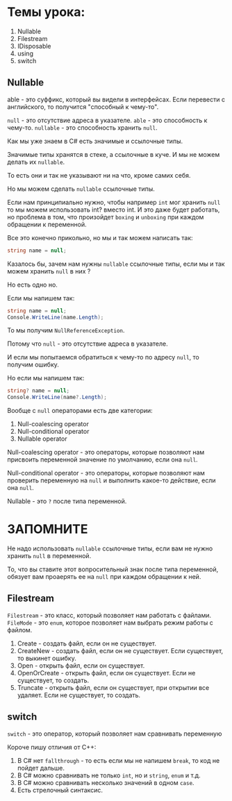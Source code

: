 ﻿# Темы урока: 
1. Nullable 
2. Filestream 
3. IDisposable 
4. using
5. switch


## Nullable

able - это суффикс, который вы видели в интерфейсах.
Если перевести с английского, то получится "способный к чему-то".

`null` - это отсутствие адреса в указателе.
`able` - это способность к чему-то.
`nullable` - это способность хранить `null`.

Как мы уже знаем в C# есть значимые и ссылочные типы.

Значимые типы хранятся в стеке, а ссылочные в куче.
И мы не можем делать их `nullable`.

То есть они и так не указывают ни на что, кроме самих себя.

Но мы можем сделать `nullable` ссылочные типы.

Если нам принципиально нужно, чтобы например `int` мог хранить `null`
то мы можем использовать int? вместо int.
И это даже будет работать, но проблема в том, 
что произойдет `boxing` и `unboxing` при каждом обращении к переменной.

Все это конечно прикольно, но мы и так можем написать так:
```csharp
string name = null;
```

Казалось бы, зачем нам нужны `nullable` ссылочные типы,
если мы и так можем хранить `null` в них ?

Но есть одно но.

Если мы напишем так:
```csharp
string name = null;
Console.WriteLine(name.Length);
```

То мы получим `NullReferenceException`.

Потому что `null` - это отсутствие адреса в указателе.

И если мы попытаемся обратиться к чему-то по адресу `null`,
то получим ошибку.

Но если мы напишем так:
```csharp
string? name = null;
Console.WriteLine(name?.Length);
```
Вообще с `null` операторами есть две категории:
1. Null-coalescing operator
2. Null-conditional operator
3. Nullable operator

Null-coalescing operator - это операторы, которые позволяют нам
присвоить переменной значение по умолчанию, если она `null`.

Null-conditional operator - это операторы, которые позволяют нам
проверить переменную на `null` и выполнить какое-то действие, если она `null`.

Nullable - это `?` после типа переменной. 


# ЗАПОМНИТЕ

Не надо использовать `nullable` ссылочные типы, если вам не нужно
хранить `null` в переменной.

То, что вы ставите этот вопросительный знак после
типа переменной, обязует вам проаерять ее на `null` 
при каждом обращении к ней.


## Filestream

`Filestream` - это класс, который позволяет нам работать с файлами.
`FileMode` - это `enum`, которое позволяет нам выбрать режим работы с файлом.
1. Create - создать файл, если он не существует.
2. CreateNew - создать файл, если он не существует. Если существует, то выкинет ошибку.
3. Open - открыть файл, если он существует.
4. OpenOrCreate - открыть файл, если он существует. Если не существует, то создать.
5. Truncate - открыть файл, если он существует, при открытии все удаляет.
Если не существует, то создать.

## switch

`switch` - это оператор, который позволяет нам сравнивать переменную

Короче пишу отличия от С++:
1. В C# нет `fallthrough` - то есть если мы не напишем `break`, то код не пойдет дальше.
2. В C# можно сравнивать не только `int`, но и `string`, `enum` и т.д.
3. В C# можно сравнивать несколько значений в одном `case`.
4. Есть стрелочный синтаксис.
